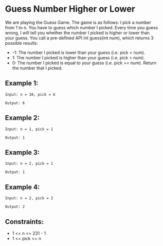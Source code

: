 # Guess Number Higher or Lower
We are playing the Guess Game. The game is as follows:
I pick a number from 1 to n. You have to guess which number I picked.
Every time you guess wrong, I will tell you whether the number I picked is higher or lower than your guess.
You call a pre-defined API int guess(int num), which returns 3 possible results:
- -1: The number I picked is lower than your guess (i.e. pick < num).
- 1: The number I picked is higher than your guess (i.e. pick > num).
- 0: The number I picked is equal to your guess (i.e. pick == num).
Return the number that I picked.

 

## Example 1:

`Input: n = 10, pick = 6`

`Output: 6`



## Example 2:

`Input: n = 1, pick = 1`

`Output: 1`



## Example 3:

`Input: n = 2, pick = 1`

`Output: 1`



## Example 4:

`Input: n = 2, pick = 2`

`Output: 2`
 

## Constraints:
- 1 <= n <= 231 - 1
- 1 <= pick <= n
